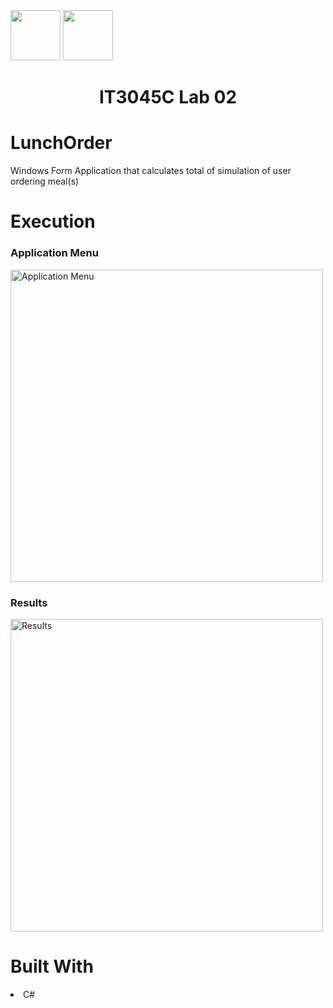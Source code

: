 <img width="80px" src="https://user-images.githubusercontent.com/94927484/199349092-e424c251-412c-4067-a81f-4d1e7b25f034.svg#gh-light-mode-only">
<img width="80px" src="https://user-images.githubusercontent.com/94927484/199349307-feb7ee12-b46d-42f4-8f46-d5b56c81888d.svg#gh-dark-mode-only">

<h1 align="center">IT3045C Lab 02</h1>
<h1>LunchOrder</h1>
<p>Windows Form Application that calculates total of simulation of user ordering meal(s)</p>

<h1>Execution</h1>

<h3>Application Menu</h3>
<img width="500" alt="Application Menu" src="https://user-images.githubusercontent.com/94927484/187841033-b2536fb3-f190-4f39-8869-31b3b8bc337f.png")>

<h3>Results</h3>
<img width="500" alt="Results" src="https://user-images.githubusercontent.com/94927484/187841135-69eb5fe8-5cc2-4133-afdc-2840e3605b4f.png")>

<h1>Built With</h1>
<li>C#</li>
